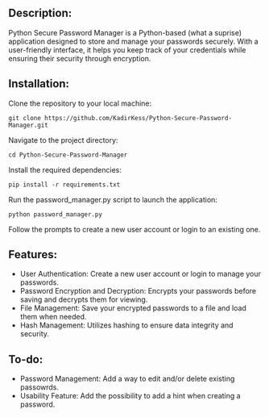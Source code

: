 ## Description:
Python Secure Password Manager is a Python-based (what a suprise) application designed to store and manage your passwords securely. With a user-friendly interface, it helps you keep track of your credentials while ensuring their security through encryption.

## Installation:
Clone the repository to your local machine:

```
git clone https://github.com/KadirKess/Python-Secure-Password-Manager.git
```

Navigate to the project directory:

```
cd Python-Secure-Password-Manager
```

Install the required dependencies:

```
pip install -r requirements.txt
```

Run the password_manager.py script to launch the application:

```
python password_manager.py
```

Follow the prompts to create a new user account or login to an existing one.

## Features:

- User Authentication: Create a new user account or login to manage your passwords.
- Password Encryption and Decryption: Encrypts your passwords before saving and decrypts them for viewing.
- File Management: Save your encrypted passwords to a file and load them when needed.
- Hash Management: Utilizes hashing to ensure data integrity and security.

## To-do:

- Password Management: Add a way to edit and/or delete existing passowrds.
- Usability Feature: Add the possibility to add a hint when creating a password.
